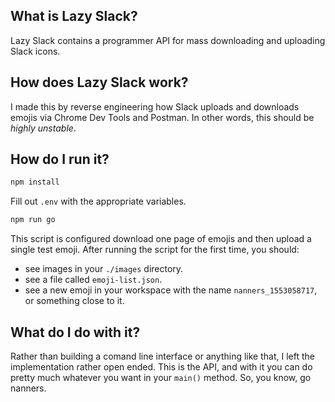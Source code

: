 ## What is Lazy Slack?
Lazy Slack contains a programmer API for mass downloading and uploading Slack icons.

## How does Lazy Slack work?
I made this by reverse engineering how Slack uploads and downloads emojis via Chrome Dev Tools and Postman. In other words, this should be _highly unstable_.

## How do I run it?
```bash
npm install
```
Fill out `.env` with the appropriate variables.
```bash
npm run go
```
This script is configured download one page of emojis and then upload a single test emoji. After running the script for the first time, you should:
* see images in your `./images` directory.
* see a file called `emoji-list.json`.
* see a new emoji in your workspace with the name `nanners_1553058717`, or something close to it.


## What do I do with it?
Rather than building a comand line interface or anything like that, I left the implementation rather open ended. This is the API, and with it you can do pretty much whatever you want in your `main()` method. So, you know, go nanners.
